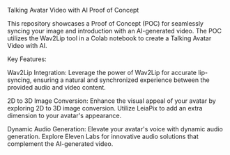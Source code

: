 Talking Avatar Video with AI Proof of Concept

This repository showcases a Proof of Concept (POC) for seamlessly syncing your image and introduction with an AI-generated video. The POC utilizes the Wav2Lip tool in a Colab notebook to create a Talking Avatar Video with AI.

Key Features:

Wav2Lip Integration: Leverage the power of Wav2Lip for accurate lip-syncing, ensuring a natural and synchronized experience between the provided audio and video content.

2D to 3D Image Conversion: Enhance the visual appeal of your avatar by exploring 2D to 3D image conversion. Utilize LeiaPix to add an extra dimension to your avatar's appearance.

Dynamic Audio Generation: Elevate your avatar's voice with dynamic audio generation. Explore Eleven Labs for innovative audio solutions that complement the AI-generated video.
